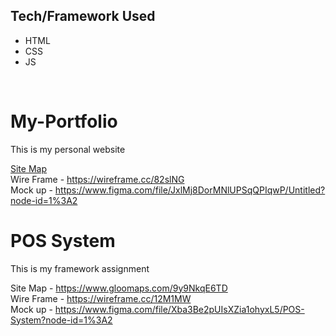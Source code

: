 <h2>Tech/Framework Used</h2>
<ul>
  <li>HTML</li>
  <li>CSS</li>
  <li>JS</li>
 </ul> 
 
 <br>


# My-Portfolio
This is my personal website

<a href="https://www.gloomaps.com/oHk6KfphME">Site Map</a>
<br>
Wire Frame - https://wireframe.cc/82slNG
<br>
Mock up - https://www.figma.com/file/JxlMj8DorMNlUPSqQPIqwP/Untitled?node-id=1%3A2



# POS System
This is my framework assignment

Site Map - https://www.gloomaps.com/9y9NkqE6TD
<br>
Wire Frame - https://wireframe.cc/12M1MW
<br>
Mock up - https://www.figma.com/file/Xba3Be2pUIsXZia1ohyxL5/POS-System?node-id=1%3A2
